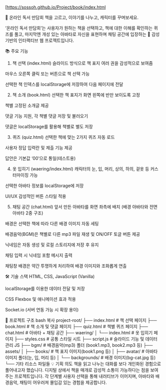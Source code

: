 [https://sossoh.github.io/Project/book/index.html


🥐 온라인 독서 만담회
책을 고르고, 이야기를 나누고, 캐릭터를 꾸며보세요.

‘온라인 독서 만담회’는 사용자가 원하는 책을 선택하고,
책에 대한 이해를 확인하는 퀴즈를 풀고,
마지막엔 개성 있는 아바타로 자신을 표현하며 채팅 공간에 입장하는
🌿 감성 기반의 인터랙티브 웹 프로젝트입니다.

📚 주요 기능
1. 책 선택 (index.html)
슬라이드 방식으로 책 표지 여러 권을 감성적으로 보여줌

마우스 오른쪽 클릭 또는 버튼으로 책 선택 가능

선택한 책 인덱스를 localStorage에 저장하여 다음 페이지에 전달

2. 책 소개 (book.html)
선택한 책 표지가 화면 왼쪽에 반만 보이도록 고정

책별 고정된 소개글 제공

댓글 기능 지원, 각 책별 댓글 저장 및 불러오기

댓글은 localStorage를 활용해 책별로 별도 저장

3. 퀴즈 (quiz.html)
선택한 책에 맞는 2가지 퀴즈 자동 로드

사용자 정답 입력란 및 제출 기능 제공

답안은 기본값 ‘00’으로 통일(테스트용)

4. 옷 입히기 (waering/index.html)
캐릭터의 눈, 입, 머리, 상의, 하의, 겉옷 등 커스터마이징 가능

선택한 아바타 정보를 localStorage에 저장

UI/UX 감성적인 버튼 스타일 적용

5. 채팅 공간 (chat.html)
앞서 만든 아바타를 화면 좌측에 배치 (배경 아바타와 전면 아바타 2중 구조)

배경은 선택한 책에 따라 다른 배경 이미지 자동 세팅

배경음악(BGM)은 책별로 다른 mp3 파일 재생 및 ON/OFF 토글 버튼 제공

닉네임은 자동 생성 및 로컬 스토리지에 저장 후 유지

채팅 입력 시 닉네임 포함 메시지 출력

채팅창 배경은 약간 투명하게 처리하여 배경 이미지와 조화롭게 연출

🛠 기술 스택
HTML, CSS, JavaScript (Vanilla)

localStorage를 이용한 데이터 전달 및 저장

CSS Flexbox 및 애니메이션 효과 적용

Socket.io (서버 연동 가능 시 확장 용이)

📁 프로젝트 구조
bash
복사
project-root/
├── index.html            # 책 선택 페이지
├── book.html             # 책 소개 및 댓글 페이지
├── quiz.html             # 책별 퀴즈 페이지
├── chat.html             # 아바타 + 채팅 공간
├── waering/
│   └── index.html        # 옷 입히기 페이지
├── styles.css            # 공통 스타일 시트
├── script.js             # 슬라이드 기능 및 데이터 관리 JS
├── bgm/                  # 배경음악(mp3) 폴더 (book1.mp3, book2.mp3 등)
├── assets/
│   ├── books/            # 책 표지 이미지(book1.png 등)
│   ├── avatar/           # 아바타 이미지 폴더(눈, 입, 머리 등)
│   └── backgrounds/      # 배경 이미지(bg-cat.jpg 등)
└── 기타 리소스 파일들
💡 기획 의도
책을 읽고 나누는 대화를 보다 개인화된 경험으로 풀어내고자 했습니다.
디지털 상에서 책을 매개로 감성적 소통이 가능하다는 점을 보여주는 프로젝트입니다.
각 단계별 사용자 선택을 통해 내러티브가 이어지며, 아바타와 배경음악, 채팅이 어우러져 몰입감 있는 경험을 제공합니다.


